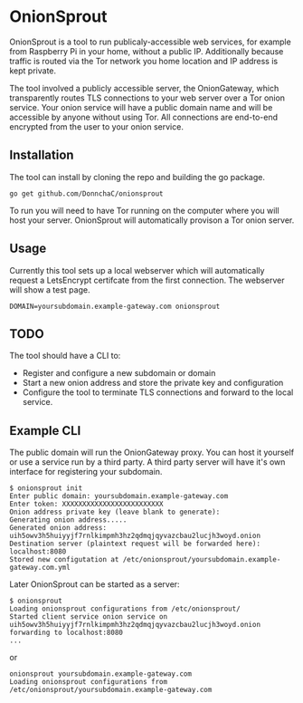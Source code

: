# OnionSprout

OnionSprout is a tool to run publicaly-accessible web services, for example from Raspberry Pi in your home, without a public IP. Additionally because traffic is routed via the Tor network you home location and IP address is kept private.

The tool involved a publicly accessible server, the OnionGateway, which transparently routes TLS
connections to your web server over a Tor onion service. Your onion service will have a public domain name and will be accessible by anyone without using Tor. All connections are end-to-end encrypted from the user to your onion service.



## Installation

The tool can install by cloning the repo and building the go package.

```
go get github.com/DonnchaC/onionsprout
```

To run you will need to have Tor running on the computer where you will host your server. OnionSprout will automatically provison a Tor onion server.

## Usage

Currently this tool sets up a local webserver which will automatically request a LetsEncrypt certifcate from the first connection. The webserver will show a test page.

```
DOMAIN=yoursubdomain.example-gateway.com onionsprout
```

## TODO

The tool should have a CLI to:

 - Register and configure a new subdomain or domain
 - Start a new onion address and store the private key and configuration
 - Configure the tool to terminate TLS connections and forward to the local service.

## Example CLI

The public domain will run the OnionGateway proxy. You can host it yourself or use a service run by a third party. A third party server will have it's own interface for registering your subdomain.

```
$ onionsprout init
Enter public domain: yoursubdomain.example-gateway.com
Enter token: XXXXXXXXXXXXXXXXXXXXXXXXX
Onion address private key (leave blank to generate):
Generating onion address.....
Generated onion address: uih5owv3h5huiyyjf7rnlkimpmh3hz2qdmqjqyvazcbau2lucjh3woyd.onion
Destination server (plaintext request will be forwarded here): localhost:8080
Stored new configutation at /etc/onionsprout/yoursubdomain.example-gateway.com.yml
```

Later OnionSprout can be started as a server:

```
$ onionsprout
Loading onionsprout configurations from /etc/onionsprout/
Started client service onion service on uih5owv3h5huiyyjf7rnlkimpmh3hz2qdmqjqyvazcbau2lucjh3woyd.onion forwarding to localhost:8080
...
```

or

```
onionsprout yoursubdomain.example-gateway.com
Loading onionsprout configurations from /etc/onionsprout/yoursubdomain.example-gateway.com
```